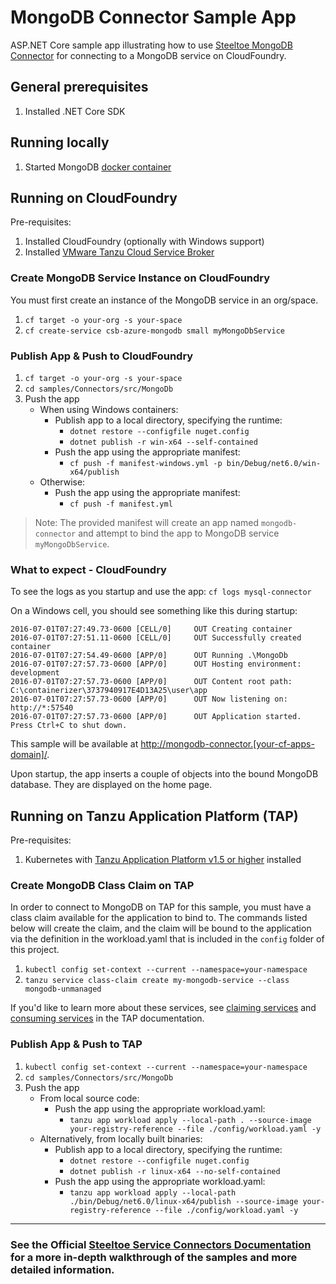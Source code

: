 ﻿# MongoDB Connector Sample App

ASP.NET Core sample app illustrating how to use [Steeltoe MongoDB Connector](https://docs.steeltoe.io/api/v3/connectors/mongodb.html) for connecting to a MongoDB service on CloudFoundry.

## General prerequisites

1. Installed .NET Core SDK

## Running locally

1. Started MongoDB [docker container](https://github.com/SteeltoeOSS/Samples/blob/main/CommonTasks.md)

## Running on CloudFoundry

Pre-requisites:

1. Installed CloudFoundry (optionally with Windows support)
1. Installed [VMware Tanzu Cloud Service Broker](https://docs.vmware.com/en/Cloud-Service-Broker-for-VMware-Tanzu/index.html)

### Create MongoDB Service Instance on CloudFoundry

You must first create an instance of the MongoDB service in an org/space.

1. `cf target -o your-org -s your-space`
1. `cf create-service csb-azure-mongodb small myMongoDbService`

### Publish App & Push to CloudFoundry

1. `cf target -o your-org -s your-space`
1. `cd samples/Connectors/src/MongoDb`
1. Push the app
   - When using Windows containers:
     - Publish app to a local directory, specifying the runtime:
       - `dotnet restore --configfile nuget.config`
       - `dotnet publish -r win-x64 --self-contained`
     - Push the app using the appropriate manifest:
       - `cf push -f manifest-windows.yml -p bin/Debug/net6.0/win-x64/publish`
   - Otherwise:
     - Push the app using the appropriate manifest:
       - `cf push -f manifest.yml`

> Note: The provided manifest will create an app named `mongodb-connector` and attempt to bind the app to MongoDB service `myMongoDbService`.

### What to expect - CloudFoundry

To see the logs as you startup and use the app: `cf logs mysql-connector`

On a Windows cell, you should see something like this during startup:

```text
2016-07-01T07:27:49.73-0600 [CELL/0]     OUT Creating container
2016-07-01T07:27:51.11-0600 [CELL/0]     OUT Successfully created container
2016-07-01T07:27:54.49-0600 [APP/0]      OUT Running .\MongoDb
2016-07-01T07:27:57.73-0600 [APP/0]      OUT Hosting environment: development
2016-07-01T07:27:57.73-0600 [APP/0]      OUT Content root path: C:\containerizer\3737940917E4D13A25\user\app
2016-07-01T07:27:57.73-0600 [APP/0]      OUT Now listening on: http://*:57540
2016-07-01T07:27:57.73-0600 [APP/0]      OUT Application started. Press Ctrl+C to shut down.
```

This sample will be available at <http://mongodb-connector.[your-cf-apps-domain]/>.

Upon startup, the app inserts a couple of objects into the bound MongoDB database. They are displayed on the home page.

## Running on Tanzu Application Platform (TAP)

Pre-requisites:

1. Kubernetes with [Tanzu Application Platform v1.5 or higher](https://docs.vmware.com/en/VMware-Tanzu-Application-Platform/index.html) installed

### Create MongoDB Class Claim on TAP

In order to connect to MongoDB on TAP for this sample, you must have a class claim available for the application to bind to. The commands listed below will create the claim, and the claim will be bound to the application via the definition in the workload.yaml that is included in the `config` folder of this project. 

1. `kubectl config set-context --current --namespace=your-namespace`
1. `tanzu service class-claim create my-mongodb-service --class mongodb-unmanaged`

If you'd like to learn more about these services, see [claiming services](https://docs.vmware.com/en/VMware-Tanzu-Application-Platform/1.5/tap/getting-started-claim-services.html) and [consuming services](https://docs.vmware.com/en/VMware-Tanzu-Application-Platform/1.5/tap/getting-started-consume-services.html) in the TAP documentation.

### Publish App & Push to TAP

1. `kubectl config set-context --current --namespace=your-namespace`
1. `cd samples/Connectors/src/MongoDb`
1. Push the app
   - From local source code:
     - Push the app using the appropriate workload.yaml:
       - `tanzu app workload apply --local-path . --source-image your-registry-reference --file ./config/workload.yaml -y`
   - Alternatively, from locally built binaries:
     - Publish app to a local directory, specifying the runtime:
       - `dotnet restore --configfile nuget.config`
       - `dotnet publish -r linux-x64 --no-self-contained`
     - Push the app using the appropriate workload.yaml:
       - `tanzu app workload apply --local-path ./bin/Debug/net6.0/linux-x64/publish --source-image your-registry-reference --file ./config/workload.yaml -y`

---

### See the Official [Steeltoe Service Connectors Documentation](https://docs.steeltoe.io/api/v3/connectors/) for a more in-depth walkthrough of the samples and more detailed information.
